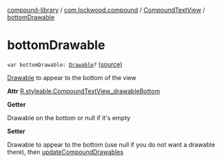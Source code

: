 [compound-library](../../index.md) / [com.lockwood.compound](../index.md) / [CompoundTextView](index.md) / [bottomDrawable](./bottom-drawable.md)

# bottomDrawable

`var bottomDrawable: `[`Drawable`](https://developer.android.com/reference/android/graphics/drawable/Drawable.html)`?` [(source)](https://github.com/lndmflngs/compound-text-view/tree/master/compound-library/src/main/java/com/lockwood/compound/CompoundTextView.kt#L160)

[Drawable](https://developer.android.com/reference/android/graphics/drawable/Drawable.html) to appear to the bottom of the view

**Attr**
[R.styleable.CompoundTextView_drawableBottom](#)

**Getter**

Drawable on the bottom or null if it's empty

**Setter**

Drawable to appear to the bottom (use null if you do not want a drawable there),
then [updateCompoundDrawables](update-compound-drawables.md)

